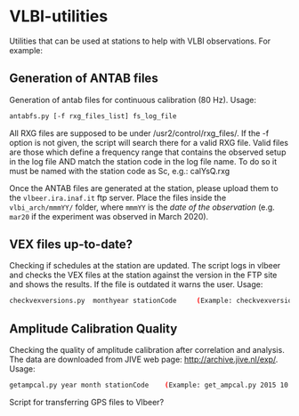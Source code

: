 # VLBI-utilities
Utilities that can be used at stations to help with VLBI observations. For example:


## Generation of ANTAB files

Generation of antab files for continuous calibration (80 Hz). Usage:

```bash
antabfs.py [-f rxg_files_list] fs_log_file
```
All RXG files are supposed to be under /usr2/control/rxg_files/. If the -f option is not given, the script
will search there for a valid RXG file. Valid files are those which define a frequency range that contains 
the observed setup in the log file AND match the station code in the log file name. To do so it must be
named with the station code as Sc, e.g.:
calYsQ.rxg

Once the ANTAB files are generated at the station, please upload them to the `vlbeer.ira.inaf.it` ftp server. Place the files inside the `vlbi_arch/mmmYY/` folder, where `mmmYY` is the *date of the observation* (e.g. `mar20` if the experiment was observed in March 2020).


## VEX files up-to-date?

Checking if schedules at the station are updated. The script logs in vlbeer and checks the VEX files at the station against the version in the FTP site and shows the results. If the file is outdated it warns the user. Usage:

```bash
checkvexversions.py  monthyear stationCode     (Example: checkvexversions.py oct15 Ys)
```


## Amplitude Calibration Quality

Checking the quality of amplitude calibration after correlation and analysis. The data are downloaded from JIVE web page: http://archive.jive.nl/exp/. Usage:

```bash
getampcal.py year month stationCode    (Example: get_ampcal.py 2015 10 YS)
```

Script for transferring GPS files to Vlbeer?
